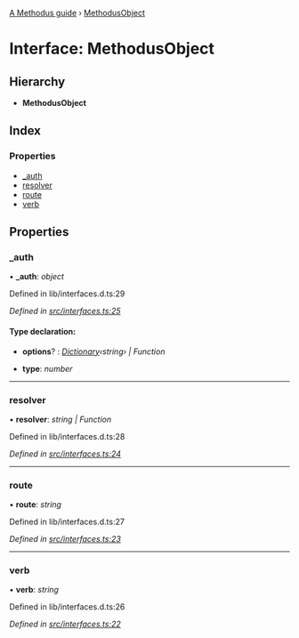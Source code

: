 [A Methodus guide](../README.md) › [MethodusObject](methodusobject.md)

# Interface: MethodusObject

## Hierarchy

* **MethodusObject**

## Index

### Properties

* [_auth](methodusobject.md#_auth)
* [resolver](methodusobject.md#resolver)
* [route](methodusobject.md#route)
* [verb](methodusobject.md#verb)

## Properties

###  _auth

• **_auth**: *object*

Defined in lib/interfaces.d.ts:29

*Defined in [src/interfaces.ts:25](https://github.com/nodulusteam/methodus.dev/blob/3099105/modules/platform/platform-rest/src/interfaces.ts#L25)*

#### Type declaration:

* **options**? : *[Dictionary](../README.md#dictionary)‹string› | Function*

* **type**: *number*

___

###  resolver

• **resolver**: *string | Function*

Defined in lib/interfaces.d.ts:28

*Defined in [src/interfaces.ts:24](https://github.com/nodulusteam/methodus.dev/blob/3099105/modules/platform/platform-rest/src/interfaces.ts#L24)*

___

###  route

• **route**: *string*

Defined in lib/interfaces.d.ts:27

*Defined in [src/interfaces.ts:23](https://github.com/nodulusteam/methodus.dev/blob/3099105/modules/platform/platform-rest/src/interfaces.ts#L23)*

___

###  verb

• **verb**: *string*

Defined in lib/interfaces.d.ts:26

*Defined in [src/interfaces.ts:22](https://github.com/nodulusteam/methodus.dev/blob/3099105/modules/platform/platform-rest/src/interfaces.ts#L22)*
